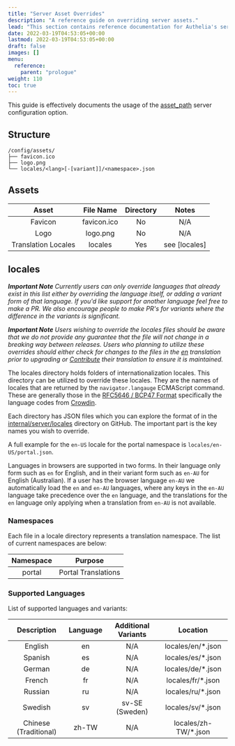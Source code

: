 ```yaml
---
title: "Server Asset Overrides"
description: "A reference guide on overriding server assets."
lead: "This section contains reference documentation for Authelia's server asset override capabilities."
date: 2022-03-19T04:53:05+00:00
lastmod: 2022-03-19T04:53:05+00:00
draft: false
images: []
menu:
  reference:
    parent: "prologue"
weight: 110
toc: true
---
```


This guide is effectively documents the usage of the
[asset_path](../../configuration/miscellaneous/server.md#asset_path) server configuration option.

## Structure

```console
/config/assets/
├── favicon.ico
├── logo.png
└── locales/<lang>[-[variant]]/<namespace>.json
```

## Assets

|        Asset        |  File Name  | Directory |     Notes     |
|:-------------------:|:-----------:|:---------:|:-------------:|
|       Favicon       | favicon.ico |    No     |      N/A      |
|        Logo         |  logo.png   |    No     |      N/A      |
| Translation Locales |   locales   |    Yes    | see [locales] |

## locales

_**Important Note** Currently users can only override languages that already exist in this list either by overriding
the language itself, or adding a variant form of that language. If you'd like support for another language feel free
to make a PR. We also encourage people to make PR's for variants where the difference in the variants is significant._

_**Important Note** Users wishing to override the locales files should be aware that we do not provide any guarantee
that the file will not change in a breaking way between releases. Users who planning to utilize these
overrides should either check for changes to the files in the
[en](https://github.com/authelia/authelia/tree/master/internal/server/locales/en) translation prior to upgrading or
[Contribute](../../contributing/prologue/translations.md) their translation to ensure it is maintained._

The locales directory holds folders of internationalization locales. This directory can be utilized to override these
locales. They are the names of locales that are returned by the `navigator.langauge` ECMAScript command. These are
generally those in the [RFC5646 / BCP47 Format](https://www.rfc-editor.org/rfc/rfc5646.html) specifically the language
codes from [Crowdin](https://support.crowdin.com/api/language-codes/).

Each directory has JSON files which you can explore the format of in the
[internal/server/locales](https://github.com/authelia/authelia/tree/master/internal/server/locales) directory on
GitHub. The important part is the key names you wish to override.

A full example for the `en-US` locale for the portal namespace is `locales/en-US/portal.json`.

Languages in browsers are supported in two forms. In their language only form such as `en` for English, and in their
variant form such as `en-AU` for English (Australian). If a user has the browser language `en-AU` we automatically load
the `en` and `en-AU` languages, where any keys in the `en-AU` language take precedence over the `en` language, and the
translations for the `en` language only applying when a translation from `en-AU` is not available.

### Namespaces

Each file in a locale directory represents a translation namespace. The list of current namespaces are below:

| Namespace |       Purpose       |
|:---------:|:-------------------:|
|  portal   | Portal Translations |

### Supported Languages

List of supported languages and variants:

|      Description      | Language | Additional Variants |       Location       |
|:---------------------:|:--------:|:-------------------:|:--------------------:|
|        English        |    en    |         N/A         |  locales/en/*.json   |
|        Spanish        |    es    |         N/A         |  locales/es/*.json   |
|        German         |    de    |         N/A         |  locales/de/*.json   |
|        French         |    fr    |         N/A         |  locales/fr/*.json   |
|        Russian        |    ru    |         N/A         |  locales/ru/*.json   |
|        Swedish        |    sv    |   sv-SE (Sweden)    |  locales/sv/*.json   |
| Chinese (Traditional) |  zh-TW   |         N/A         | locales/zh-TW/*.json |
